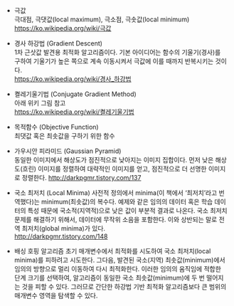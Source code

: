 * 극값  
극대점, 극댓값(local maximum), 극소점, 극솟값(local minimum)  
https://ko.wikipedia.org/wiki/극값  

* 경사 하강법 (Gradient Descent)  
 1차 근삿값 발견용 최적화 알고리즘이다. 기본 아이디어는 함수의 기울기(경사)를 구하여 기울기가 높은 쪽으로 계속 이동시켜서 극값에 이를 때까지 반복시키는 것이다.  
https://ko.wikipedia.org/wiki/경사_하강법  

* 켤레기울기법 (Conjugate Gradient Method)  
아래 위키 그림 참고  
https://ko.wikipedia.org/wiki/켤레기울기법  

* 목적함수 (Objective Function)  
최댓값 혹은 최솟값을 구하기 위한 함수  

* 가우시안 피라미드 (Gaussian Pyramid)  
동일한 이미지에서 해상도가 점진적으로 낮아지는 이미지 집합이다. 먼저 낮은 해상도(흐린) 이미지를 정렬하여 대략적인 이미지를 얻고, 점진적으로 더 선명한 이미지로 정렬한다.
http://darkpgmr.tistory.com/137  

* 국소 최저치 (Local Minima)
사전적 정의에서 minima(이 책에서 ‘최저치’라고 번역했다)는 minimum(최솟값)의 복수다. 예제와 같은 임의의 데이터 혹은 학습 데이터의 특성 때문에 국소적(지역적)으로 낮은 값이 부분적 결과로 나온다. 국소 최저치 문제를 해결하기 위해서, 데이터에 무작위 소음을 포함한다. 이와 상반되는 말로 전역 최저치(global minima)가 있다.  
http://darkpgmr.tistory.com/148  

* 배싱 호핑 알고리즘
초기 매개변수에서 최적화를 시도하여 국소 최저치(local minima)를 피하려고 시도한다. 그다음, 발견된 국소(지역) 최솟값(minimum)에서 임의의 방향으로 멀리 이동하여 다시 최적화한다. 이러한 임의의 움직임에 적합한 단계 크기를 선택하여, 알고리즘이 동일한 국소 최솟값(minimum)에 두 번 떨어지는 것을 피할 수 있다. 그러므로 간단한 하강법 기반 최적화 알고리즘보다 큰 범위의 매개변수 영역을 탐색할 수 있다.  

